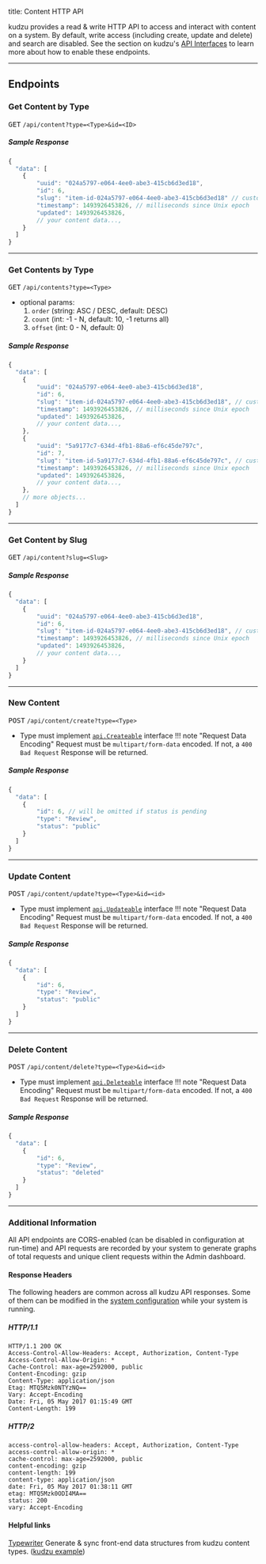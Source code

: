 title: Content HTTP API


kudzu provides a read & write HTTP API to access and interact with content on a
system. By default, write access (including create, update and delete) and search
are disabled. See the section on kudzu's [API Interfaces](/Interfaces/API) to learn
more about how to enable these endpoints.

---

## Endpoints

### Get Content by Type
<kbd>GET</kbd> `/api/content?type=<Type>&id=<ID>`

##### Sample Response
```javascript
{
  "data": [
    {
        "uuid": "024a5797-e064-4ee0-abe3-415cb6d3ed18",
        "id": 6,
        "slug": "item-id-024a5797-e064-4ee0-abe3-415cb6d3ed18" // customizable
        "timestamp": 1493926453826, // milliseconds since Unix epoch
        "updated": 1493926453826,
        // your content data...,
    }
  ]
}
```

---

### Get Contents by Type
<kbd>GET</kbd> `/api/contents?type=<Type>`

  - optional params:
    1. `order` (string: ASC / DESC, default: DESC)
    2. `count` (int: -1 - N, default: 10, -1 returns all)
    3. `offset` (int: 0 - N, default: 0)
##### Sample Response
```javascript
{
  "data": [
    {
        "uuid": "024a5797-e064-4ee0-abe3-415cb6d3ed18",
        "id": 6,
        "slug": "item-id-024a5797-e064-4ee0-abe3-415cb6d3ed18", // customizable
        "timestamp": 1493926453826, // milliseconds since Unix epoch
        "updated": 1493926453826,
        // your content data...,
    },
    {
        "uuid": "5a9177c7-634d-4fb1-88a6-ef6c45de797c",
        "id": 7,
        "slug": "item-id-5a9177c7-634d-4fb1-88a6-ef6c45de797c", // customizable
        "timestamp": 1493926453826, // milliseconds since Unix epoch
        "updated": 1493926453826,
        // your content data...,
    },
    // more objects...
  ]
}
```

---

### Get Content by Slug
<kbd>GET</kbd> `/api/content?slug=<Slug>`

##### Sample Response
```javascript
{
  "data": [
    {
        "uuid": "024a5797-e064-4ee0-abe3-415cb6d3ed18",
        "id": 6,
        "slug": "item-id-024a5797-e064-4ee0-abe3-415cb6d3ed18", // customizable
        "timestamp": 1493926453826, // milliseconds since Unix epoch
        "updated": 1493926453826,
        // your content data...,
    }
  ]
}
```

---

### New Content
<kbd>POST</kbd> `/api/content/create?type=<Type>`

  - Type must implement [`api.Createable`](/Interfaces/API#apicreateable) interface
!!! note "Request Data Encoding"
    Request must be `multipart/form-data` encoded. If not, a `400 Bad Request`
    Response will be returned.

##### Sample Response
```javascript
{
  "data": [
    {
        "id": 6, // will be omitted if status is pending
        "type": "Review",
        "status": "public"
    }
  ]
}
```

---

### Update Content
<kbd>POST</kbd> `/api/content/update?type=<Type>&id=<id>`

  - Type must implement [`api.Updateable`](/Interfaces/API#apiupdateable) interface
!!! note "Request Data Encoding"
    Request must be `multipart/form-data` encoded. If not, a `400 Bad Request`
    Response will be returned.

##### Sample Response
```javascript
{
  "data": [
    {
        "id": 6,
        "type": "Review",
        "status": "public"
    }
  ]
}
```

---

### Delete Content
<kbd>POST</kbd> `/api/content/delete?type=<Type>&id=<id>`

  - Type must implement [`api.Deleteable`](/Interfaces/API#apideleteable) interface
!!! note "Request Data Encoding"
    Request must be `multipart/form-data` encoded. If not, a `400 Bad Request`
    Response will be returned.

##### Sample Response
```javascript
{
  "data": [
    {
        "id": 6,
        "type": "Review",
        "status": "deleted"
    }
  ]
}
```

---

### Additional Information

All API endpoints are CORS-enabled (can be disabled in configuration at run-time) and API requests are recorded by your system to generate graphs of total requests and unique client requests within the Admin dashboard.

#### Response Headers
The following headers are common across all kudzu API responses. Some of them can be modified
in the [system configuration](/System-Configuration/Settings) while your system is running.

##### HTTP/1.1
```
HTTP/1.1 200 OK
Access-Control-Allow-Headers: Accept, Authorization, Content-Type
Access-Control-Allow-Origin: *
Cache-Control: max-age=2592000, public
Content-Encoding: gzip
Content-Type: application/json
Etag: MTQ5Mzk0NTYzNQ==
Vary: Accept-Encoding
Date: Fri, 05 May 2017 01:15:49 GMT
Content-Length: 199
```

##### HTTP/2
```
access-control-allow-headers: Accept, Authorization, Content-Type
access-control-allow-origin: *
cache-control: max-age=2592000, public
content-encoding: gzip
content-length: 199
content-type: application/json
date: Fri, 05 May 2017 01:38:11 GMT
etag: MTQ5Mzk0ODI4MA==
status: 200
vary: Accept-Encoding
```

#### Helpful links
[Typewriter](https://github.com/natdm/typewriter)
Generate & sync front-end data structures from kudzu content types. ([kudzu example](https://github.com/natdm/typewriter/blob/master/EXAMPLES.md#example-use-in-a-package-like-kudzu))
